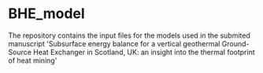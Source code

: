 # BHE_model
The repository contains the input files for the models used in the submited manuscript 'Subsurface energy balance for a vertical geothermal Ground-Source Heat Exchanger in Scotland, UK: an insight into the thermal footprint of heat mining'
